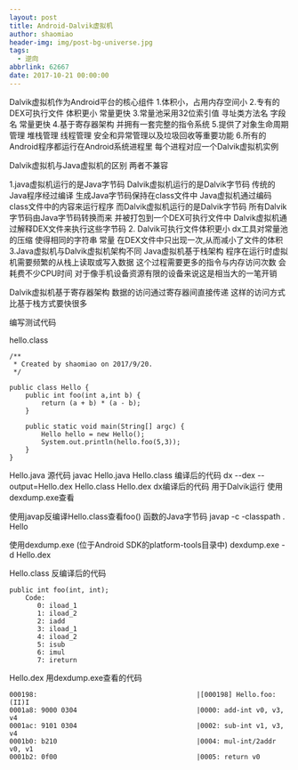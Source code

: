 ```yaml
---
layout: post
title: Android-Dalvik虚拟机
author: shaomiao
header-img: img/post-bg-universe.jpg
tags:
  - 逆向
abbrlink: 62667
date: 2017-10-21 00:00:00
---
```

Dalvik虚拟机作为Android平台的核心组件
1.体积小，占用内存空间小
2.专有的DEX可执行文件 体积更小 常量更快
3.常量池采用32位索引值 寻址类方法名 字段名 常量更快
4.基于寄存器架构 并拥有一套完整的指令系统
5.提供了对象生命周期管理 堆栈管理 线程管理 安全和异常管理以及垃圾回收等重要功能
6.所有的Android程序都运行在Android系统进程里 每个进程对应一个Dalvik虚拟机实例

Dalvik虚拟机与Java虚拟机的区别
两者不兼容

1.java虚拟机运行的是Java字节码 Dalvik虚拟机运行的是Dalvik字节码
传统的Java程序经过编译 生成Java字节码保持在class文件中 Java虚拟机通过编码class文件中的内容来运行程序
而Dalvik虚拟机运行的是Dalvik字节码 所有Dalvik字节码由Java字节码转换而来 并被打包到一个DEX可执行文件中 Dalvik虚拟机通过解释DEX文件来执行这些字节码
2. Dalvik可执行文件体积更小
dx工具对常量池的压缩 使得相同的字符串 常量 在DEX文件中只出现一次,从而减小了文件的体积
3.Java虚拟机与Dalvik虚拟机架构不同
Java虚拟机基于栈架构 程序在运行时虚拟机需要频繁的从栈上读取或写入数据 这个过程需要更多的指令与内存访问次数 会耗费不少CPU时间 对于像手机设备资源有限的设备来说这是相当大的一笔开销

Dalvik虚拟机基于寄存器架构 数据的访问通过寄存器间直接传递 这样的访问方式比基于栈方式要快很多

编写测试代码 


hello.class

	/**
	 * Created by shaomiao on 2017/9/20.
	 */

	public class Hello {
		public int foo(int a,int b) {
			return (a + b) * (a - b);
		}

		public static void main(String[] argc) {
			Hello hello = new Hello();
			System.out.println(hello.foo(5,3));
		}
	}


Hello.java 源代码
javac Hello.java
Hello.class 编译后的代码
dx --dex --output=Hello.dex Hello.class
Hello.dex dx编译后的代码 用于Dalvik运行 使用dexdump.exe查看


使用javap反编译Hello.class查看foo() 函数的Java字节码 
javap -c -classpath . Hello 

使用dexdump.exe (位于Android SDK的platform-tools目录中)
dexdump.exe -d Hello.dex

Hello.class 反编译后的代码

	public int foo(int, int);
		Code:
		   0: iload_1
		   1: iload_2
		   2: iadd
		   3: iload_1
		   4: iload_2
		   5: isub
		   6: imul
		   7: ireturn


Hello.dex 用dexdump.exe查看的代码

	000198:                                        |[000198] Hello.foo:(II)I
	0001a8: 9000 0304                              |0000: add-int v0, v3, v4
	0001ac: 9101 0304                              |0002: sub-int v1, v3, v4
	0001b0: b210                                   |0004: mul-int/2addr v0, v1
	0001b2: 0f00                                   |0005: return v0







